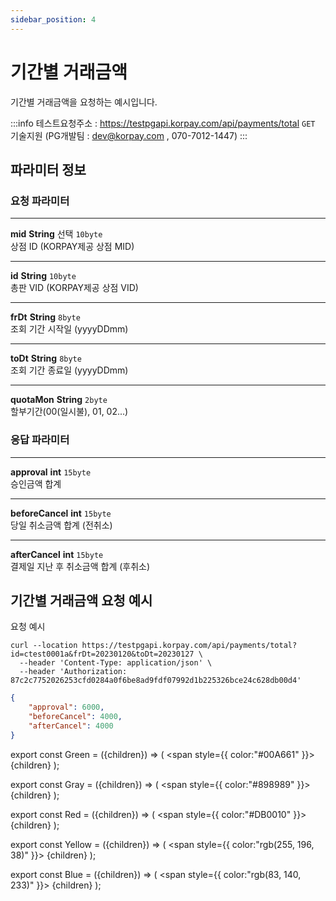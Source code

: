 ```yaml
---
sidebar_position: 4
---
```


# 기간별 거래금액

기간별 거래금액을 요청하는 예시입니다.

:::info
테스트요청주소 : https://testpgapi.korpay.com/api/payments/total <Green>`GET`</Green> <br/>
기술지원 (PG개발팀 : dev@korpay.com , 070-7012-1447)
:::
## 파라미터 정보


### 요청 파라미터
---
**mid** <Green>**String**</Green> <Red>선택</Red> <Gray>`10byte`</Gray><br/>
상점 ID (KORPAY제공 상점 MID)

---
**id** <Green>**String**</Green> <Gray>`10byte`</Gray><br/>
총판 VID (KORPAY제공 상점 VID)

---
**frDt** <Green>**String**</Green> <Gray>`8byte`</Gray><br/>
조회 기간 시작일 (yyyyDDmm)

---
**toDt** <Green>**String**</Green> <Gray>`8byte`</Gray><br/>
조회 기간 종료일 (yyyyDDmm)

---
**quotaMon** <Green>**String**</Green> <Gray>`2byte`</Gray><br/>
할부기간(00(일시불), 01, 02...)

### 응답 파라미터
---
**approval** <Blue>**int**</Blue> <Gray>`15byte`</Gray><br/>
승인금액 합계

---
**beforeCancel** <Blue>**int**</Blue> <Gray>`15byte`</Gray><br/>
당일 취소금액 합계 (전취소)

---
**afterCancel** <Blue>**int**</Blue> <Gray>`15byte`</Gray><br/>
결제일 지난 후 취소금액 합계 (후취소)


## 기간별 거래금액 요청 예시

요청 예시

```shell title="요청예시"
curl --location https://testpgapi.korpay.com/api/payments/total?id=ctest0001a&frDt=20230120&toDt=20230127 \
  --header 'Content-Type: application/json' \
  --header 'Authorization: 87c2c7752026253cfd0284a0f6be8ad9fdf07992d1b225326bce24c628db00d4'
```


```json title="응답예시"
{
    "approval": 6000,
    "beforeCancel": 4000,
    "afterCancel": 4000
}
```

export const Green = ({children}) => (
<span
style={{
color:"#00A661"
}}>
{children}
</span>
);

export const Gray = ({children}) => (
<span
style={{
color:"#898989"
}}>
{children}
</span>
);

export const Red = ({children}) => (
<span
style={{
color:"#DB0010"
}}>
{children}
</span>
);

export const Yellow = ({children}) => (
<span
style={{
color:"rgb(255, 196, 38)"
}}>
{children}
</span>
);

export const Blue = ({children}) => (
<span
style={{
color:"rgb(83, 140, 233)"
}}>
{children}
</span>
);

